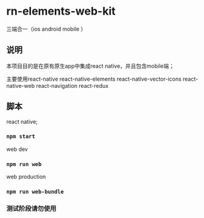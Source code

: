 # rn-elements-web-kit
三端合一（ios android mobile ）



## 说明

本项目目的是在原有原生app中集成react native，并且包含mobile端；

主要使用react-native react-native-elements  react-native-vector-icons react-native-web react-navigation react-redux




## 脚本

react native;

### `npm start`


web dev 

### `npm run web`

web production 

### `npm run web-bundle`

### 测试阶段请勿使用

